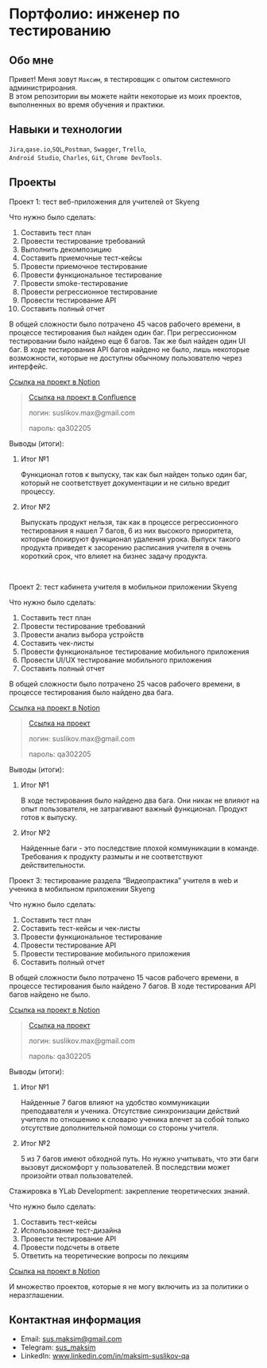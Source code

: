 # Портфолио: инженер по тестированию

## Обо мне 

Привет! Меня зовут ``Максим``, я тестировщик с опытом системного администрироания. <br>
В этом репозитории вы можете найти некоторые из моих проектов, выполненных во время обучения и практики.
<br>

## Навыки и технологии
``Jira``,``qase.io``,``SQL``,``Postman``, ``Swagger``, ``Trello``, <br>
``Android Studio``, ``Charles``, ``Git``, ``Chrome DevTools``.




## Проекты

<p> Проект 1: тест веб-приложения для учителей от Skyeng</p>
<p>Что нужно было сделать:<p>
<ol>
  <li>Составить тест план</li>
  <li>Провести тестирование требований</li>
  <li>Выполнить декомпозицию</li>
  <li>Составить приемочные тест-кейсы</li>
  <li>Провести приемочное тестирование</li>
  <li>Провести функциональное тестирование</li>
  <li>Провести smoke-тестирование</li>
  <li>Провести регрессионное тестирование</li>
  <li>Провести тестирование API</li>
  <li>Составить полный отчет</li>
</ol>

<p>В общей сложности было потрачено 45 часов рабочего времени, в процессе тестирования был найден один баг. При регрессионном тестировании было найдено еще 6 багов. Так же был найден один UI баг. В ходе тестирования API багов найдено не было, лишь некоторые возможности, которые не доступны обычному пользователю через интерфейс.<p>

<a href="https://daffy-house-a83.notion.site/1-2-9dc8ec0d19904885ab4cfc8b743f32e9?pvs=4">Ссылка на проект в Notion </a>
> <a href="https://suslikov.atlassian.net/l/cp/5NSNpZdT">Ссылка на проект в Confluence</a>
> <p> логин: suslikov.max@gmail.com </p>
> <p> пароль: qa302205 </p>
 
 <p>Выводы (итоги):<p>
<ol>
  <li>Итог №1</li>
  <p> Функционал готов к выпуску, так как был найден только один баг, который не соответствует документации и не сильно вредит процессу.</p>
  <li>Итог №2</li>
  <p> Выпускать продукт нельзя, так как в процессе регрессионного тестирования я нашел 7 багов, 6 из них высокого приоритета, которые блокируют функционал удаления урока. Выпуск такого продукта приведет к засорению расписания учителя в очень короткий срок, что влияет на бизнес задачу продукта.</p>
</ol>


<br> 

<p> Проект 2: тест кабинета учителя в мобильнои приложении Skyeng</p>
<p>Что нужно было сделать:<p>
<ol>
  <li>Составить тест план</li>
  <li>Провести тестирование требований</li>
  <li>Провести анализ выбора устройств</li>
  <li>Составить чек-листы</li>
  <li>Провести функциональное тестирование мобильного приложения</li>
  <li>Провести UI/UX тестирование мобильного приложения</li>
  <li>Составить полный отчет</li>
</ol>

<p>В общей сложности было потрачено 25 часов рабочего времени, в процессе тестирования было найдено два бага.<p>

<a href="https://daffy-house-a83.notion.site/Skyeng-64f2075c4474402cb0aba2fa1c2a343b?pvs=4">Ссылка на проект в Notion </a>
>  <a href="https://suslikov.atlassian.net/wiki/spaces/~62e11d8a831f463d28e8d233/pages/25919491">Ссылка на проект</a>
> <p> логин: suslikov.max@gmail.com </p>
> <p> пароль: qa302205 </p>
 
 <p>Выводы (итоги):<p>
<ol>
  <li>Итог №1</li>
 <p>В ходе тестирования было найдено два бага. Они никак не влияют на опыт пользователя, не затрагивают важный функционал. Продукт готов к выпуску.</p>
  <li>Итог №2</li>
  <p>Найденные баги - это последствие плохой коммуникации в команде. Требования к продукту размыты и не соответствуют действительности.</p>
</ol>


<p> Проект 3: тестирование раздела “Видеопрактика” учителя в web и ученика в мобильном приложении Skyeng</p>
<p>Что нужно было сделать:<p>
<ol>
  <li>Составить тест план</li>
  <li>Составить тест-кейсы и чек-листы</li>
  <li>Провести функциональное тестирование</li>
  <li>Провести тестирование API</li>
  <li>Провести тестирование мобильного приложения</li>
  <li>Составить полный отчет</li>
</ol>

<p>В общей сложности было потрачено 15 часов рабочего времени, в процессе тестирования было найдено 7 багов. В ходе тестирования API багов найдено не было.<p>

<a href="https://daffy-house-a83.notion.site/a78b31778f2440cd857f83facb1da754?pvs=4">Ссылка на проект в Notion </a>
>  <a href="https://suslikov.atlassian.net/l/cp/YDLU8SRo">Ссылка на проект</a>
> <p> логин: suslikov.max@gmail.com </p>
> <p> пароль: qa302205 </p>
 
 <p>Выводы (итоги):<p>
<ol>
  <li>Итог №1</li>
 <p>Найденные 7 багов влияют на удобство коммуникации преподавателя и ученика. Отсутствие синхронизации действий учителя по отношению к словарю ученика влечет за собой только отсутствие дополнительной помощи со стороны учителя.</p>
  <li>Итог №2</li>
  <p>5 из 7 багов имеют обходной путь. Но нужно учитывать, что эти баги вызовут дискомфорт у пользователей. В последствии может произойти отвал пользователей.</p>
</ol>

<p> Стажировка в YLab Development: закрепление теоретических знаний. </p>
<p>Что нужно было сделать:<p>
<ol>
  <li>Составить тест-кейсы</li>
  <li>Использование тест-дизайна</li>
  <li>Провести тестирование API</li>
  <li>Провести подсчеты в ответе</li>
  <li>Ответить на теоретические вопросы по лекциям</li>
</ol>

<a href="https://daffy-house-a83.notion.site/Y_LAB-Development-e9b3730db8b44aa8ac8e4d6ca1e44d54?pvs=4">Ссылка на проект в Notion </a>

И множество проектов, которые я не могу включить из за политики о неразглашении.

## Контактная информация
- Email: sus.maksim@gmail.com
- Telegram: [sus_maksim](https://t.me/sus_maksim)
- LinkedIn: www.linkedin.com/in/maksim-suslikov-qa
